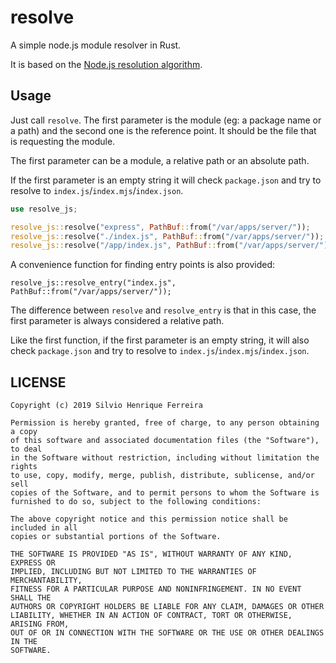 # resolve

A simple node.js module resolver in Rust.

It is based on the [Node.js resolution algorithm](https://nodejs.org/api/modules.html#modules_all_together).

## Usage

Just call `resolve`. The first parameter is the module (eg: a package name or a path) and the second one is the reference point. It should be the file that is requesting the module.

The first parameter can be a module, a relative path or an absolute path.

If the first parameter is an empty string it will check `package.json` and try to resolve to `index.js`/`index.mjs`/`index.json`.

```rust
use resolve_js;

resolve_js::resolve("express", PathBuf::from("/var/apps/server/"));
resolve_js::resolve("./index.js", PathBuf::from("/var/apps/server/"));
resolve_js::resolve("/app/index.js", PathBuf::from("/var/apps/server/"));
```

A convenience function for finding entry points is also provided:

```
resolve_js::resolve_entry("index.js", PathBuf::from("/var/apps/server/"));
```

The difference between `resolve` and `resolve_entry` is that in this case, the first parameter is always considered a relative path.

Like the first function, if the first parameter is an empty string, it will also check `package.json` and try to resolve to `index.js`/`index.mjs`/`index.json`.

## LICENSE

```
Copyright (c) 2019 Silvio Henrique Ferreira

Permission is hereby granted, free of charge, to any person obtaining a copy
of this software and associated documentation files (the "Software"), to deal
in the Software without restriction, including without limitation the rights
to use, copy, modify, merge, publish, distribute, sublicense, and/or sell
copies of the Software, and to permit persons to whom the Software is
furnished to do so, subject to the following conditions:

The above copyright notice and this permission notice shall be included in all
copies or substantial portions of the Software.

THE SOFTWARE IS PROVIDED "AS IS", WITHOUT WARRANTY OF ANY KIND, EXPRESS OR
IMPLIED, INCLUDING BUT NOT LIMITED TO THE WARRANTIES OF MERCHANTABILITY,
FITNESS FOR A PARTICULAR PURPOSE AND NONINFRINGEMENT. IN NO EVENT SHALL THE
AUTHORS OR COPYRIGHT HOLDERS BE LIABLE FOR ANY CLAIM, DAMAGES OR OTHER
LIABILITY, WHETHER IN AN ACTION OF CONTRACT, TORT OR OTHERWISE, ARISING FROM,
OUT OF OR IN CONNECTION WITH THE SOFTWARE OR THE USE OR OTHER DEALINGS IN THE
SOFTWARE.
```

